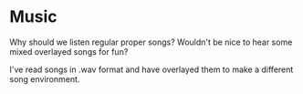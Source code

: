 # Music
Why should we listen regular proper songs? Wouldn't be nice to hear some mixed overlayed songs for fun?

I've read songs in .wav format and have overlayed them to make a different song environment.
